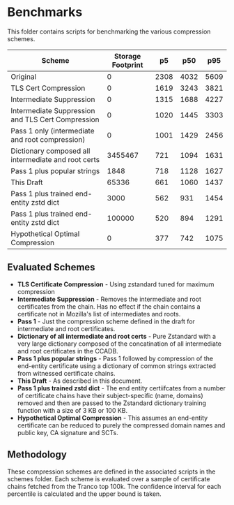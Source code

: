 # Benchmarks

This folder contains scripts for benchmarking the various compression schemes.

| Scheme                                               |   Storage Footprint |   p5 |   p50 |   p95 |
|------------------------------------------------------|---------------------|------|-------|-------|
| Original                                             |                   0 | 2308 |  4032 |  5609 |
| TLS Cert Compression                                 |                   0 | 1619 |  3243 |  3821 |
| Intermediate Suppression                             |                   0 | 1315 |  1688 |  4227 |
| Intermediate Suppression and TLS Cert Compression    |                   0 | 1020 |  1445 |  3303 |
| Pass 1 only (intermediate and root compression)      |                   0 | 1001 |  1429 |  2456 |
| Dictionary composed all intermediate and root certs  |             3455467 |  721 |  1094 |  1631 |
| Pass 1 plus popular strings                          |                1848 |  718 |  1128 |  1627 |
| This Draft                                           |               65336 |  661 |  1060 |  1437 |
| Pass 1 plus trained end-entity zstd dict             |                3000 |  562 |   931 |  1454 |
| Pass 1 plus trained end-entity zstd dict             |              100000 |  520 |   894 |  1291 |
| Hypothetical Optimal Compression                     |                   0 |  377 |   742 |  1075 |


## Evaluated Schemes

* **TLS Certificate Compression** - Using zstandard tuned for maximum compression
* **Intermediate Suppression** - Removes the intermediate and root certificates from the chain. Has no effect if the chain contains a certificate not in Mozilla's list of intermediates and roots.
* **Pass 1** - Just the compression scheme defined in the draft for intermediate and root certificates.
* **Dictionary of all intermediate and root certs** - Pure Zstandard with a very large dictionary composed of the concatination of all intermediate and root certificates in the CCADB.
* **Pass 1 plus popular strings** - Pass 1 followed by compression of the end-entity certificate using a dictionary of common strings extracted from witnessed certificate chains.
* **This Draft** - As described in this document.
* **Pass 1 plus trained zstd dict** - The end entity certiifcates from a number of certificate chains have their subject-specific (name, domains) removed and then are passed to the Zstandard dictionary training function with a size of 3 KB or 100 KB.
* **Hypothetical Optimal Compression** - This assumes an end-entity certificate can be reduced to purely the compressed domain names and public key, CA signature and SCTs.
## Methodology

These compression schemes are defined in the associated scripts in the schemes folder. Each scheme is evaluated over a sample of certificate chains fetched from the Tranco top 100k. The confidence interval for each percentile is calculated and the upper bound is taken.